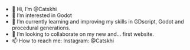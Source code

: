 - 👋 Hi, I’m @Catskhi
- 👀 I’m interested in Godot
- 🌱 I’m currently learning and improving my skills in GDscript, Godot and procedural generations.
- 💞️ I’m looking to collaborate on my new and... first website.
- 📫 How to reach me:
Instagram: @Catskhi 

<!---
Catskhi/Catskhi is a ✨ special ✨ repository because its `README.md` (this file) appears on your GitHub profile.
You can click the Preview link to take a look at your changes.
--->
